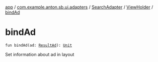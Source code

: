 [app](../../../index.md) / [com.example.anton.sb.ui.adapters](../../index.md) / [SearchAdapter](../index.md) / [ViewHolder](index.md) / [bindAd](./bind-ad.md)

# bindAd

`fun bindAd(ad: `[`ResultAd`](../../../com.example.anton.sb.data/-result-ad/index.md)`): `[`Unit`](https://kotlinlang.org/api/latest/jvm/stdlib/kotlin/-unit/index.html)

Set information about ad in layout

